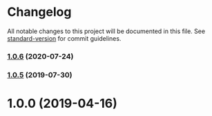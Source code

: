 # Changelog

All notable changes to this project will be documented in this file. See [standard-version](https://github.com/conventional-changelog/standard-version) for commit guidelines.

### [1.0.6](https://github.com/justinlettau/driver-license-validator/compare/v1.0.5...v1.0.6) (2020-07-24)

### [1.0.5](https://github.com/justinlettau/driver-license-validator/compare/v1.0.0...v1.0.5) (2019-07-30)

# 1.0.0 (2019-04-16)
